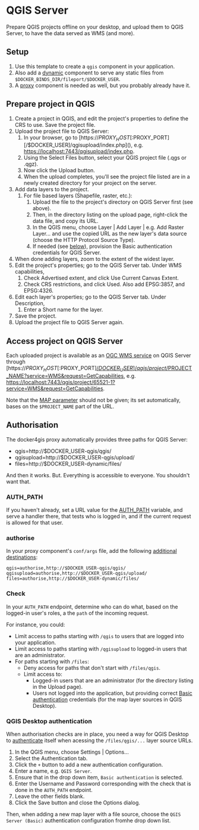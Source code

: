 # QGIS Server

Prepare QGIS projects offline on your desktop, and upload them to QGIS Server,
to have the data served as WMS (and more).

## Setup

1. Use this template to create a `qgis` component in your application.
1. Also add a [dynamic](../serve/dynamic) component to serve any
   static files from `$DOCKER_BINDS_DIR/fileport/$DOCKER_USER`.
1. A [proxy](../proxy) component is needed as well, but you probably
   already have it.

## Prepare project in QGIS

1. Create a project in QGIS, and edit the project's properties to define the CRS
   to use. Save the project file.
1. Upload the project file to QGIS Server:
   1. In your browser, go to
      [https://$PROXY_HOST[:$PROXY_PORT][/$DOCKER_USER]/qgisupload/index.php](),
      e.g. [https://localhost:7443/qgisupload/index.php]().
   1. Using the Select Files button, select your QGIS project file (.qgs or
      .qgz).
   1. Now click the Upload button.
   1. When the upload completes, you'll see the project file listed are in a
      newly created directory for your project on the server.
1. Add data layers to the project.
   1. For file based layers (Shapefile, raster, etc.):
      1. Upload the file to the project's directory on QGIS Server first (see
         above).
      1. Then, in the directory listing on the upload page, right-click the data
         file, and copy its URL.
      1. In the QGIS menu, choose Layer | Add Layer | e.g. Add Raster Layer...
         and use the copied URL as the new layer's data source (choose the HTTP
         Protocol Source Type).
      1. If needed (see [below](#qgis-desktop-authentication)), provision the
         Basic authentication credentials for QGIS Server.
1. When done adding layers, zoom to the extent of the widest layer.
1. Edit the project's properties; go to the QGIS Server tab. Under WMS
   capabilities,
   1. Check Advertised extent, and click Use Current Canvas Extent.
   1. Check CRS restrictions, and click Used. Also add EPSG:3857, and EPSG:4326.
1. Edit each layer's properties; go to the QGIS Server tab. Under Description,
   1. Enter a Short name for the layer.
1. Save the project.
1. Upload the project file to QGIS Server again.

## Access project on QGIS Server

Each uploaded project is available as an [OGC WMS
service](https://docs.qgis.org/3.22/en/docs/server_manual/services/wms.html) on
QGIS Server through
[https://$PROXY_HOST[:$PROXY_PORT][/$DOCKER_USER]/qgis/project/$PROJECT_NAME?service=WMS&request=GetCapabilities](),
e.g.
[https://localhost:7443/qgis/project/65521-1?service=WMS&request=GetCapabilities]().

Note that the [MAP
parameter](https://docs.qgis.org/3.22/en/docs/server_manual/services/basics.html#services-basics-map)
should not be given; its set automatically, bases on the `$PROJECT_NAME` part of
the URL.

## Authorisation

The docker4gis proxy automatically provides three paths for QGIS Server:

- qgis=http://$DOCKER_USER-qgis/qgis/
- qgisupload=http://$DOCKER_USER-qgis/upload/
- files=http://$DOCKER_USER-dynamic/files/

And then it works. But. Everything is accessible to everyone. You shouldn't want
that.

### AUTH_PATH

If you haven't already, set a URL value for the
[AUTH_PATH](https://github.com/merkatorgis/docker4gis/blob/master/docs/proxy.md#authorized-destinations)
variable, and serve a handler there, that tests who is logged in, and if the
current request is allowed for that user.

### authorise

In your proxy component's `conf/args` file, add the following [additional
destinations](https://github.com/merkatorgis/docker4gis/blob/master/docs/proxy.md#additional-destinations):

```
qgis=authorise,http://$DOCKER_USER-qgis/qgis/
qgisupload=authorise,http://$DOCKER_USER-qgis/upload/
files=authorise,http://$DOCKER_USER-dynamic/files/
```

### Check

In your `AUTH_PATH` endpoint, determine who can do what, based on the logged-in
user's roles, a the `path` of the incoming request.

For instance, you could:

- Limit access to paths starting with `/qgis` to users that are logged into your
  application.
- Limit access to paths starting with `/qgisupload` to logged-in users that are
  an administrator.
- For paths starting with `/files`:
  - Deny access for paths that don't start with `/files/qgis`.
  - Limit access to:
    - Logged-in users that are an administrator (for the directory listing in
      the Upload page).
    - Users not logged into the application, but providing correct [Basic
      authentication](https://en.wikipedia.org/wiki/Basic_access_authentication)
      credentials (for the map layer sources in QGIS Desktop).

### QGIS Desktop authentication

When authorisation checks are in place, you need a way for QGIS Desktop to
[authenticate](https://docs.qgis.org/3.22/en/docs/user_manual/auth_system/auth_overview.html#authentication-configurations)
itself when acessing the `/files/qgis/...` layer source URLs.

1. In the QGIS menu, choose Settings | Options...
1. Select the Authentication tab.
1. Click the `+` button to add a new authentication configuration.
1. Enter a name, e.g. `QGIS Server`.
1. Ensure that in the drop down item, `Basic authentication` is selected.
1. Enter the Username and Password corresponding with the check that is done in
   the `AUTH_PATH` endpoint.
1. Leave the other fields blank.
1. Click the Save button and close the Options dialog.

Then, when adding a new map layer with a file source, choose the `QGIS Server
(Basic)` authentication configuration fromhe drop down list.
